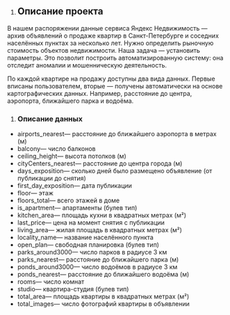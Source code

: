 ﻿1. ## **Описание проекта**
В нашем распоряжении данные сервиса Яндекс Недвижимость — архив объявлений о продаже квартир в Санкт-Петербурге и соседних населённых пунктах за несколько лет. Нужно определить рыночную стоимость объектов недвижимости. Наша задача — установить параметры. Это позволит построить автоматизированную систему: она отследит аномалии и мошенническую деятельность.

По каждой квартире на продажу доступны два вида данных. Первые вписаны пользователем, вторые — получены автоматически на основе картографических данных. Например, расстояние до центра, аэропорта, ближайшего парка и водоёма.

1. ### **Описание данных**
- airports\_nearest— расстояние до ближайшего аэропорта в метрах (м)
- balcony— число балконов
- ceiling\_height— высота потолков (м)
- cityCenters\_nearest— расстояние до центра города (м)
- days\_exposition— сколько дней было размещено объявление (от публикации до снятия)
- first\_day\_exposition— дата публикации
- floor— этаж
- floors\_total— всего этажей в доме
- is\_apartment— апартаменты (булев тип)
- kitchen\_area— площадь кухни в квадратных метрах (м²)
- last\_price— цена на момент снятия с публикации
- living\_area— жилая площадь в квадратных метрах (м²)
- locality\_name— название населённого пункта
- open\_plan— свободная планировка (булев тип)
- parks\_around3000— число парков в радиусе 3 км
- parks\_nearest— расстояние до ближайшего парка (м)
- ponds\_around3000— число водоёмов в радиусе 3 км
- ponds\_nearest— расстояние до ближайшего водоёма (м)
- rooms— число комнат
- studio— квартира-студия (булев тип)
- total\_area— площадь квартиры в квадратных метрах (м²)
- total\_images— число фотографий квартиры в объявлении

